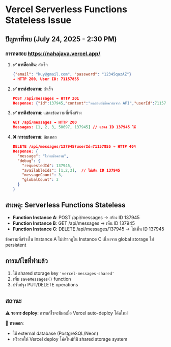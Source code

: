 # Vercel Serverless Functions Stateless Issue

## ปัญหาที่พบ (July 24, 2025 - 2:30 PM)

### การทดสอบ https://nahajava.vercel.app/

1. **✅ การล็อกอิน**: สำเร็จ
   ```json
   {"email": "kuy@gmail.com", "password": "12345qazAZ"}
   → HTTP 200, User ID: 71157855
   ```

2. **✅ การส่งข้อความ**: สำเร็จ
   ```json
   POST /api/messages → HTTP 201
   Response: {"id":137945,"content":"ทดสอบส่งข้อความจาก API","userId":71157855}
   ```

3. **✅ การดึงข้อความ**: แสดงข้อความที่เพิ่งสร้าง
   ```json
   GET /api/messages → HTTP 200
   Messages: [1, 2, 3, 50697, 137945] // แสดง ID 137945 ได้
   ```

4. **❌ การลบข้อความ**: ล้มเหลว
   ```json
   DELETE /api/messages/137945?userId=71157855 → HTTP 404
   Response: {
     "message": "ไม่พบข้อความ",
     "debug": {
       "requestedId": 137945,
       "availableIds": [1,2,3],  // ไม่เห็น ID 137945
       "messageCount": 3,
       "globalCount": 3
     }
   }
   ```

## สาเหตุ: Serverless Functions Stateless

- **Function Instance A**: POST /api/messages → สร้าง ID 137945
- **Function Instance B**: GET /api/messages → เห็น ID 137945 
- **Function Instance C**: DELETE /api/messages/137945 → ไม่เห็น ID 137945

ข้อความที่สร้างใน Instance A ไม่ปรากฏใน Instance C เนื่องจาก global storage ไม่ persistent

## การแก้ไขที่ทำแล้ว

1. ใช้ shared storage key `'vercel-messages-shared'`
2. เพิ่ม `saveMessages()` function
3. ปรับปรุง PUT/DELETE operations

## สถานะ

⚠️ **รอการ deploy**: การแก้ไขจะมีผลเมื่อ Vercel auto-deploy โค้ดใหม่

🔧 **ทางออก**: 
- ใช้ external database (PostgreSQL/Neon)
- หรือรอให้ Vercel deploy โค้ดใหม่ที่มี shared storage system